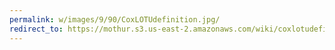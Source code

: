 ```yaml
---
permalink: w/images/9/90/CoxLOTUdefinition.jpg/
redirect_to: https://mothur.s3.us-east-2.amazonaws.com/wiki/coxlotudefinition.jpg
---
```


